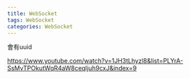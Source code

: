```yaml
---
title: WebSocket
tags: WebSocket
categories: WebSocket
---
```

會有uuid

https://www.youtube.com/watch?v=1JH3tLhyzl8&list=PLYrA-SsMvTPOkutWqR4aW8ceqljuh9cxJ&index=9